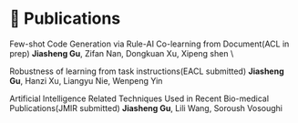 
# 📝 Publications 

Few-shot Code Generation via Rule-AI Co-learning from Document(ACL in prep)
**Jiasheng Gu**, Zifan Nan, Dongkuan Xu, Xipeng shen \\


Robustness of learning from task instructions(EACL submitted)
**Jiasheng Gu**, Hanzi Xu, Liangyu Nie, Wenpeng Yin


Artificial Intelligence Related Techniques Used in Recent Bio-medical Publications(JMIR submitted)
**Jiasheng Gu**, Lili Wang, Soroush Vosoughi 
